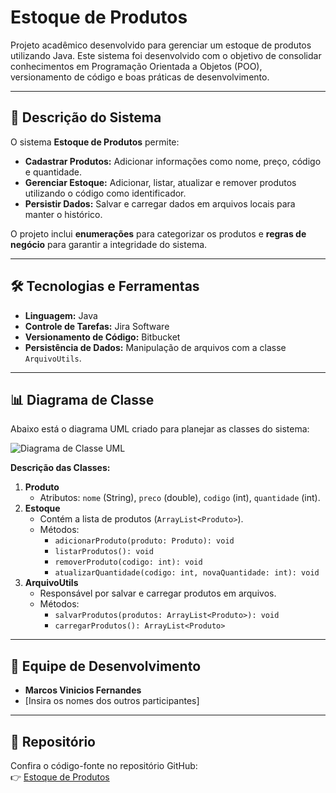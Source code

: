 # Estoque de Produtos  

Projeto acadêmico desenvolvido para gerenciar um estoque de produtos utilizando Java. Este sistema foi desenvolvido com o objetivo de consolidar conhecimentos em Programação Orientada a Objetos (POO), versionamento de código e boas práticas de desenvolvimento.

---

## 📖 Descrição do Sistema  

O sistema **Estoque de Produtos** permite:  
- **Cadastrar Produtos:** Adicionar informações como nome, preço, código e quantidade.  
- **Gerenciar Estoque:** Adicionar, listar, atualizar e remover produtos utilizando o código como identificador.  
- **Persistir Dados:** Salvar e carregar dados em arquivos locais para manter o histórico.  

O projeto inclui **enumerações** para categorizar os produtos e **regras de negócio** para garantir a integridade do sistema.  

---

## 🛠️ Tecnologias e Ferramentas  

- **Linguagem:** Java  
- **Controle de Tarefas:** Jira Software  
- **Versionamento de Código:** Bitbucket  
- **Persistência de Dados:** Manipulação de arquivos com a classe `ArquivoUtils`.  

---

## 📊 Diagrama de Classe  

Abaixo está o diagrama UML criado para planejar as classes do sistema:  

![Diagrama de Classe UML](diagrama_classe.png)  

**Descrição das Classes:**  
1. **Produto**  
   - Atributos: `nome` (String), `preco` (double), `codigo` (int), `quantidade` (int).  
2. **Estoque**  
   - Contém a lista de produtos (`ArrayList<Produto>`).  
   - Métodos:  
     - `adicionarProduto(produto: Produto): void`  
     - `listarProdutos(): void`  
     - `removerProduto(codigo: int): void`  
     - `atualizarQuantidade(codigo: int, novaQuantidade: int): void`  
3. **ArquivoUtils**  
   - Responsável por salvar e carregar produtos em arquivos.  
   - Métodos:  
     - `salvarProdutos(produtos: ArrayList<Produto>): void`  
     - `carregarProdutos(): ArrayList<Produto>`  

---

## 👥 Equipe de Desenvolvimento  

- **Marcos Vinicios Fernandes**  
- [Insira os nomes dos outros participantes]  

---

## 🔗 Repositório  

Confira o código-fonte no repositório GitHub:  
👉 [Estoque de Produtos](https://github.com/mrkn03/Estoque)  

